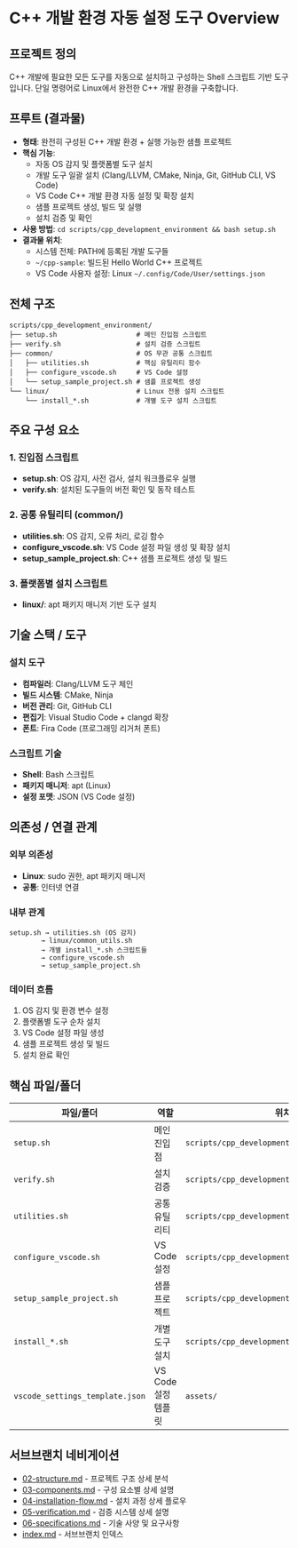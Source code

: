 # C++ 개발 환경 자동 설정 도구 Overview

## 프로젝트 정의

C++ 개발에 필요한 모든 도구를 자동으로 설치하고 구성하는 Shell 스크립트 기반 도구입니다. 단일 명령어로 Linux에서 완전한 C++ 개발 환경을 구축합니다.

## 프루트 (결과물)

- **형태**: 완전히 구성된 C++ 개발 환경 + 실행 가능한 샘플 프로젝트
- **핵심 기능**:
  - 자동 OS 감지 및 플랫폼별 도구 설치
  - 개발 도구 일괄 설치 (Clang/LLVM, CMake, Ninja, Git, GitHub CLI, VS Code)
  - VS Code C++ 개발 환경 자동 설정 및 확장 설치
  - 샘플 프로젝트 생성, 빌드 및 실행
  - 설치 검증 및 확인
- **사용 방법**: `cd scripts/cpp_development_environment && bash setup.sh`
- **결과물 위치**:
  - 시스템 전체: PATH에 등록된 개발 도구들
  - `~/cpp-sample`: 빌드된 Hello World C++ 프로젝트
  - VS Code 사용자 설정: Linux `~/.config/Code/User/settings.json`

## 전체 구조

```text
scripts/cpp_development_environment/
├── setup.sh                    # 메인 진입점 스크립트
├── verify.sh                   # 설치 검증 스크립트
├── common/                     # OS 무관 공통 스크립트
│   ├── utilities.sh            # 핵심 유틸리티 함수
│   ├── configure_vscode.sh     # VS Code 설정
│   └── setup_sample_project.sh # 샘플 프로젝트 생성
└── linux/                      # Linux 전용 설치 스크립트
    └── install_*.sh            # 개별 도구 설치 스크립트
```

## 주요 구성 요소

### 1. 진입점 스크립트

- **setup.sh**: OS 감지, 사전 검사, 설치 워크플로우 실행
- **verify.sh**: 설치된 도구들의 버전 확인 및 동작 테스트

### 2. 공통 유틸리티 (common/)

- **utilities.sh**: OS 감지, 오류 처리, 로깅 함수
- **configure_vscode.sh**: VS Code 설정 파일 생성 및 확장 설치
- **setup_sample_project.sh**: C++ 샘플 프로젝트 생성 및 빌드

### 3. 플랫폼별 설치 스크립트

- **linux/**: apt 패키지 매니저 기반 도구 설치

## 기술 스택 / 도구

### 설치 도구

- **컴파일러**: Clang/LLVM 도구 체인
- **빌드 시스템**: CMake, Ninja
- **버전 관리**: Git, GitHub CLI
- **편집기**: Visual Studio Code + clangd 확장
- **폰트**: Fira Code (프로그래밍 리거처 폰트)

### 스크립트 기술

- **Shell**: Bash 스크립트
- **패키지 매니저**: apt (Linux)
- **설정 포맷**: JSON (VS Code 설정)

## 의존성 / 연결 관계

### 외부 의존성

- **Linux**: sudo 권한, apt 패키지 매니저
- **공통**: 인터넷 연결

### 내부 관계

```text
setup.sh → utilities.sh (OS 감지)
        → linux/common_utils.sh
        → 개별 install_*.sh 스크립트들
        → configure_vscode.sh
        → setup_sample_project.sh
```

### 데이터 흐름

1. OS 감지 및 환경 변수 설정
2. 플랫폼별 도구 순차 설치
3. VS Code 설정 파일 생성
4. 샘플 프로젝트 생성 및 빌드
5. 설치 완료 확인

## 핵심 파일/폴더

| 파일/폴더 | 역할 | 위치 | 실행 방식 |
|-----------|------|------|-----------|
| `setup.sh` | 메인 진입점 | `scripts/cpp_development_environment/` | `bash setup.sh` |
| `verify.sh` | 설치 검증 | `scripts/cpp_development_environment/` | `bash verify.sh` |
| `utilities.sh` | 공통 유틸리티 | `scripts/cpp_development_environment/common/` | source로 로드 |
| `configure_vscode.sh` | VS Code 설정 | `scripts/cpp_development_environment/common/` | setup.sh에서 호출 |
| `setup_sample_project.sh` | 샘플 프로젝트 | `scripts/cpp_development_environment/common/` | setup.sh에서 호출 |
| `install_*.sh` | 개별 도구 설치 | `scripts/cpp_development_environment/linux/` | setup.sh에서 호출 |
| `vscode_settings_template.json` | VS Code 설정 템플릿 | `assets/` | configure_vscode.sh에서 사용 |

## 서브브랜치 네비게이션

- [02-structure.md](02-structure.md) - 프로젝트 구조 상세 분석
- [03-components.md](03-components.md) - 구성 요소별 상세 설명
- [04-installation-flow.md](04-installation-flow.md) - 설치 과정 상세 플로우
- [05-verification.md](05-verification.md) - 검증 시스템 상세 설명
- [06-specifications.md](06-specifications.md) - 기술 사양 및 요구사항
- [index.md](index.md) - 서브브랜치 인덱스
